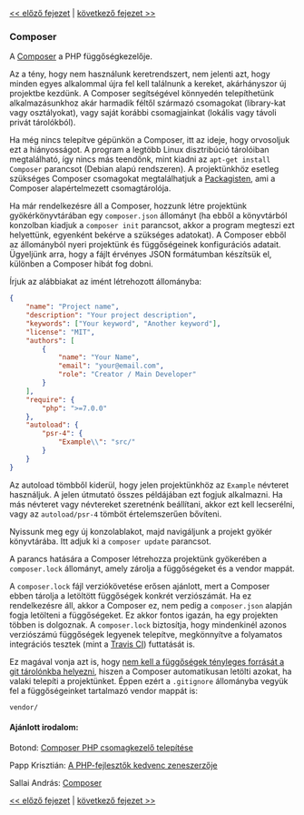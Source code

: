 [<< előző fejezet](01-front-controller.md) | [következő fejezet >>](03-error-handler.md)

### Composer

A [Composer](https://getcomposer.org/) a PHP függőségkezelője.

Az a tény, hogy nem használunk keretrendszert, nem jelenti azt, hogy minden egyes alkalommal újra fel kell találnunk a kereket, akárhányszor új projektbe kezdünk. A Composer segítségével könnyedén telepíthetünk alkalmazásunkhoz akár harmadik féltől származó csomagokat (library-kat vagy osztályokat), vagy saját korábbi csomagjainkat (lokális vagy távoli privát tárolókból).

Ha még nincs telepítve gépünkön a Composer, itt az ideje, hogy orvosoljuk ezt a hiányosságot. A program a legtöbb Linux disztribúció tárolóiban megtalálható, így nincs más teendőnk, mint kiadni az `apt-get install Composer` parancsot (Debian alapú rendszeren). A projektünkhöz esetleg szükséges Composer csomagokat megtalálhatjuk a [Packagisten](https://packagist.org/), ami a Composer alapértelmezett csomagtárolója.

Ha már rendelkezésre áll a Composer, hozzunk létre projektünk gyökérkönyvtárában egy `composer.json` állományt (ha ebből a könyvtárból konzolban kiadjuk a `composer init` parancsot, akkor a program megteszi ezt helyettünk, egyenként bekérve a szükséges adatokat). A Composer ebből az állományból nyeri projektünk és függőségeinek konfigurációs adatait. Ügyeljünk arra, hogy a fájlt érvényes JSON formátumban készítsük el, különben a Composer hibát fog dobni.

Írjuk az alábbiakat az imént létrehozott állományba:

```json
{
    "name": "Project name",
    "description": "Your project description",
    "keywords": ["Your keyword", "Another keyword"],
    "license": "MIT",
    "authors": [
        {
            "name": "Your Name",
            "email": "your@email.com",
            "role": "Creator / Main Developer"
        }
    ],
    "require": {
        "php": ">=7.0.0"
    },
    "autoload": {
        "psr-4": {
            "Example\\": "src/"
        }
    }
}
```

Az autoload tömbből kiderül, hogy jelen projektünkhöz az `Example` névteret használjuk. A jelen útmutató összes példájában ezt fogjuk alkalmazni. Ha más névteret vagy névtereket szeretnénk beállítani, akkor ezt kell lecserélni, vagy az `autoload/psr-4` tömböt értelemszerűen bővíteni.

Nyissunk meg egy új konzolablakot, majd navigáljunk a projekt gyökér könyvtárába. Itt adjuk ki a `composer update` parancsot.

A parancs hatására a Composer létrehozza projektünk gyökerében a `composer.lock` állományt, amely zárolja a függőségeket és a vendor mappát.

A `composer.lock` fájl verziókövetése erősen ajánlott, mert a Composer ebben tárolja a letöltött függőségek konkrét verziószámát. Ha ez rendelkezésre áll, akkor a Composer ez, nem pedig a `composer.json` alapján fogja letölteni a függőségeket. Ez akkor fontos igazán, ha egy projekten többen is dolgoznak. A `composer.lock` biztosítja, hogy mindenkinél azonos verziószámú függőségek legyenek telepítve, megkönnyítve a folyamatos integrációs tesztek (mint a [Travis CI](https://travis-ci.org/)) futtatását is.

Ez magával vonja azt is, hogy [nem kell a függőségek tényleges forrását a git tárolónkba helyezni](https://getcomposer.org/doc/faqs/should-i-commit-the-dependencies-in-my-vendor-directory.md), hiszen a Composer automatikusan letölti azokat, ha valaki telepíti a projektünket. Éppen ezért a `.gitignore` állományba vegyük fel a függőségeinket tartalmazó vendor mappát is:

```
vendor/
```

#### Ajánlott irodalom:

Botond: [Composer PHP csomagkezelő telepítése](https://www.linuxportal.info/leirasok/web-hoszting/egyeb/composer-php-csomagkezelo-telepitese)

Papp Krisztián: [A PHP-fejlesztők kedvenc zeneszerzője](https://www.letscode.hu/2015/03/12/composer-a-php-fejlesztok-kedvenc-zeneszerzoje)

Sallai András: [Composer](https://szit.hu/doku.php?id=oktatas:web:composer)


[<< előző fejezet](01-front-controller.md) | [következő fejezet >>](03-error-handler.md)
